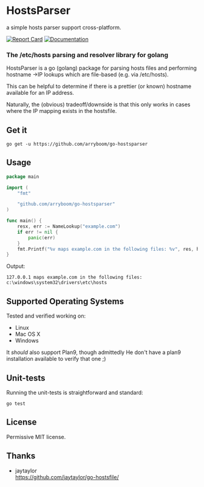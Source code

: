 # HostsParser

a simple hosts parser support cross-platform.

[![Report Card](https://goreportcard.com/badge/github.com/arryboom/go-hostsparser)](https://goreportcard.com/report/arryboom/go-hostsparser)
[![Documentation](https://godoc.org/github.com/arryboom/go-hostsparser?status.svg)](https://godoc.org/github.com/arryboom/go-hostsparser)

### The /etc/hosts parsing and resolver library for golang

HostsParser is a go (golang) package for parsing hosts files and performing hostname ->IP lookups which are file-based (e.g. via /etc/hosts).

This can be helpful to determine if there is a prettier (or known) hostname
available for an IP address.

Naturally, the (obvious) tradeoff/downside is that this only
works in cases where the IP mapping exists in the hostsfile.

## Get it

    go get -u https://github.com/arryboom/go-hostsparser

## Usage

```go
package main

import (
    "fmt"

    "github.com/arryboom/go-hostsparser"
)

func main() {
    resx, err := NameLookup("example.com")
    if err != nil {
        panic(err)
    }
    fmt.Printf("%v maps example.com in the following files: %v", res, hostsfile.HostsPath)
}
```

Output:

    127.0.0.1 maps example.com in the following files: c:\windows\system32\drivers\etc\hosts

## Supported Operating Systems

Tested and verified working on:

* Linux
* Mac OS X
* Windows

It *should* also support Plan9, though admittedly He don't have a plan9
installation available to verify that one ;)

## Unit-tests

Running the unit-tests is straightforward and standard:

    go test


## License

Permissive MIT license.

## Thanks

- jaytaylor  
https://github.com/jaytaylor/go-hostsfile/
